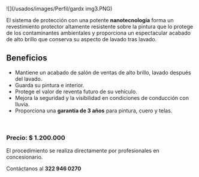 ![](/usados/images/Perfil/gardx img3.PNG)


El sistema de protección con una potente **nanotecnología** forma un revestimiento protector altamente resistente sobre la pintura que lo protege de los contaminantes ambientales y proporciona un espectacular acabado de alto brillo que conserva su aspecto de lavado tras lavado.

## Beneficios

* Mantiene un acabado de salón de ventas de alto brillo, lavado después del lavado.
* Guarda su pintura e interior.
* Protege el valor de reventa futuro de su vehículo.
* Mejora la seguridad y la visibilidad en condiciones de conducción con lluvia.
* Proporciona una **garantía de 3 años** para pintura, cuero y telas.

<p>&nbsp;</p>

### Precio: $ 1.200.000

El procedimiento se realiza directamente por profesionales en concesionario.

Contáctanos al **322 946 0270**


